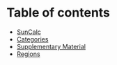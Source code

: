 # Table of contents

* [SunCalc](README.md)
* [Categories](categories.md)
* [Supplementary Material](supplementary-material.md)
* [Regions](regions.md)